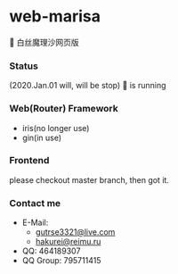 # web-marisa
🍄 白丝魔理沙网页版

### Status
(2020.Jan.01 will, will be stop)
🔋 is running

### Web(Router) Framework
- iris(no longer use)
- gin(in use)

### Frontend
please checkout master branch, then got it.

### Contact me
- E-Mail:
  - gutrse3321@live.com
  - hakurei@reimu.ru
- QQ: 464189307
- QQ Group: 795711415
